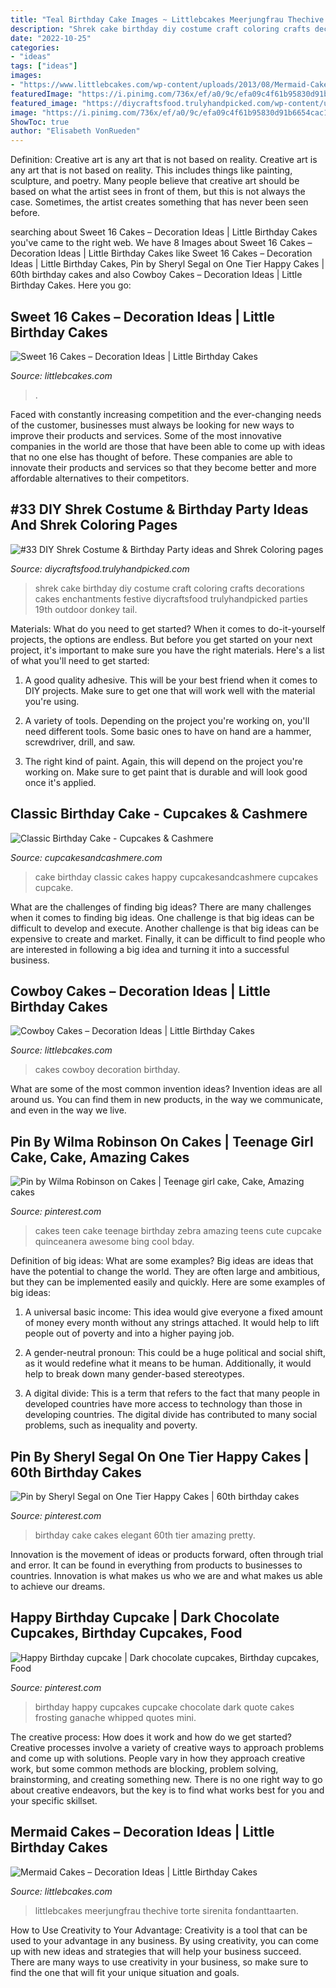 ```yaml
---
title: "Teal Birthday Cake Images ~ Littlebcakes Meerjungfrau Thechive Torte Sirenita Fondanttaarten"
description: "Shrek cake birthday diy costume craft coloring crafts decorations cakes enchantments festive diycraftsfood trulyhandpicked parties 19th outdoor donkey tail"
date: "2022-10-25"
categories:
- "ideas"
tags: ["ideas"]
images:
- "https://www.littlebcakes.com/wp-content/uploads/2013/08/Mermaid-Cakes.jpg"
featuredImage: "https://i.pinimg.com/736x/ef/a0/9c/efa09c4f61b95830d91b6654cac16c6c.jpg"
featured_image: "https://diycraftsfood.trulyhandpicked.com/wp-content/uploads/2016/07/Shrek-Party-Idea_ce.jpg"
image: "https://i.pinimg.com/736x/ef/a0/9c/efa09c4f61b95830d91b6654cac16c6c.jpg"
ShowToc: true
author: "Elisabeth VonRueden"
---
```



Definition: Creative art is any art that is not based on reality.
Creative art is any art that is not based on reality. This includes things like painting, sculpture, and poetry. Many people believe that creative art should be based on what the artist sees in front of them, but this is not always the case. Sometimes, the artist creates something that has never been seen before.

	

		
searching about Sweet 16 Cakes – Decoration Ideas | Little Birthday Cakes you've came to the right web. We have 8 Images about Sweet 16 Cakes – Decoration Ideas | Little Birthday Cakes like Sweet 16 Cakes – Decoration Ideas | Little Birthday Cakes, Pin by Sheryl Segal on One Tier Happy Cakes | 60th birthday cakes and also Cowboy Cakes – Decoration Ideas | Little Birthday Cakes. Here you go:
		
    
## Sweet 16 Cakes – Decoration Ideas | Little Birthday Cakes

<img loading=lazy src="https://www.littlebcakes.com/wp-content/uploads/2014/02/Sweet-16-Cakes-636x1024.jpg" onerror="this.onerror=null;this.src='https://tse3.mm.bing.net/th?id=OIP.jPMr8T2QLjNsIFzuFh8KpwHaL7&amp;pid=15.1';" alt="Sweet 16 Cakes – Decoration Ideas | Little Birthday Cakes">

_Source: littlebcakes.com_

>. 

	

Faced with constantly increasing competition and the ever-changing needs of the customer, businesses must always be looking for new ways to improve their products and services. Some of the most innovative companies in the world are those that have been able to come up with ideas that no one else has thought of before. These companies are able to innovate their products and services so that they become better and more affordable alternatives to their competitors.

    
## #33 DIY Shrek Costume &amp; Birthday Party Ideas And Shrek Coloring Pages

<img loading=lazy src="https://diycraftsfood.trulyhandpicked.com/wp-content/uploads/2016/07/Shrek-Party-Idea_ce.jpg" onerror="this.onerror=null;this.src='https://tse3.mm.bing.net/th?id=OIP.faPV56EicJDY4u4JxAbqfgHaJ3&amp;pid=15.1';" alt="#33 DIY Shrek Costume &amp; Birthday Party ideas and Shrek Coloring pages">

_Source: diycraftsfood.trulyhandpicked.com_

>shrek cake birthday diy costume craft coloring crafts decorations cakes enchantments festive diycraftsfood trulyhandpicked parties 19th outdoor donkey tail. 

	

Materials: What do you need to get started?
When it comes to do-it-yourself projects, the options are endless. But before you get started on your next project, it's important to make sure you have the right materials. Here's a list of what you'll need to get started:
1. A good quality adhesive. This will be your best friend when it comes to DIY projects. Make sure to get one that will work well with the material you're using.

2. A variety of tools. Depending on the project you're working on, you'll need different tools. Some basic ones to have on hand are a hammer, screwdriver, drill, and saw.

3. The right kind of paint. Again, this will depend on the project you're working on. Make sure to get paint that is durable and will look good once it's applied.


    
## Classic Birthday Cake - Cupcakes &amp; Cashmere

<img loading=lazy src="https://cupcakesandcashmere.com/.image/t_share/MTMwMDM4MTYyNDQ4ODM4NjI2/classicbirthday.jpg" onerror="this.onerror=null;this.src='https://tse4.mm.bing.net/th?id=OIP.L-mEs9g2ie5lmvkY5NxL2QHaKl&amp;pid=15.1';" alt="Classic Birthday Cake - Cupcakes &amp; Cashmere">

_Source: cupcakesandcashmere.com_

>cake birthday classic cakes happy cupcakesandcashmere cupcakes cupcake. 

	

What are the challenges of finding big ideas?
There are many challenges when it comes to finding big ideas. One challenge is that big ideas can be difficult to develop and execute. Another challenge is that big ideas can be expensive to create and market. Finally, it can be difficult to find people who are interested in following a big idea and turning it into a successful business.

    
## Cowboy Cakes – Decoration Ideas | Little Birthday Cakes

<img loading=lazy src="https://www.littlebcakes.com/wp-content/uploads/2014/02/Cowboy-Wedding-Cakes.jpg" onerror="this.onerror=null;this.src='https://tse1.mm.bing.net/th?id=OIP.OA0mNdhMvr2LFDIbD5nAIQHaMX&amp;pid=15.1';" alt="Cowboy Cakes – Decoration Ideas | Little Birthday Cakes">

_Source: littlebcakes.com_

>cakes cowboy decoration birthday. 

	

What are some of the most common invention ideas?
Invention ideas are all around us. You can find them in new products, in the way we communicate, and even in the way we live.

    
## Pin By Wilma Robinson On Cakes | Teenage Girl Cake, Cake, Amazing Cakes

<img loading=lazy src="https://i.pinimg.com/736x/d1/e0/89/d1e089f99d89f9feae4cb72023397aad--teen-cakes-girl-cakes.jpg" onerror="this.onerror=null;this.src='https://tse3.mm.bing.net/th?id=OIP.p1LW4m856AvQbzUiQ8RFCwHaJ4&amp;pid=15.1';" alt="Pin by Wilma Robinson on Cakes | Teenage girl cake, Cake, Amazing cakes">

_Source: pinterest.com_

>cakes teen cake teenage birthday zebra amazing teens cute cupcake quinceanera awesome bing cool bday. 

	

Definition of big ideas: What are some examples?
Big ideas are ideas that have the potential to change the world. They are often large and ambitious, but they can be implemented easily and quickly. Here are some examples of big ideas:
1. A universal basic income: This idea would give everyone a fixed amount of money every month without any strings attached. It would help to lift people out of poverty and into a higher paying job.

2. A gender-neutral pronoun: This could be a huge political and social shift, as it would redefine what it means to be human. Additionally, it would help to break down many gender-based stereotypes.

3. A digital divide: This is a term that refers to the fact that many people in developed countries have more access to technology than those in developing countries. The digital divide has contributed to many social problems, such as inequality and poverty.

    
## Pin By Sheryl Segal On One Tier Happy Cakes | 60th Birthday Cakes

<img loading=lazy src="https://i.pinimg.com/736x/ac/8c/f5/ac8cf56491670f2a4925e1275ee2ae96--metallic-cake-metallic-wedding-cake.jpg" onerror="this.onerror=null;this.src='https://tse2.mm.bing.net/th?id=OIP.jMvtJiY-Wi70sfjP2ZfW8wHaNK&amp;pid=15.1';" alt="Pin by Sheryl Segal on One Tier Happy Cakes | 60th birthday cakes">

_Source: pinterest.com_

>birthday cake cakes elegant 60th tier amazing pretty. 

	

Innovation is the movement of ideas or products forward, often through trial and error. It can be found in everything from products to businesses to countries. Innovation is what makes us who we are and what makes us able to achieve our dreams.

    
## Happy Birthday Cupcake | Dark Chocolate Cupcakes, Birthday Cupcakes, Food

<img loading=lazy src="https://i.pinimg.com/736x/ef/a0/9c/efa09c4f61b95830d91b6654cac16c6c.jpg" onerror="this.onerror=null;this.src='https://tse4.mm.bing.net/th?id=OIP.1HDnYBL95foeNbGsXJVR8QHaLH&amp;pid=15.1';" alt="Happy Birthday cupcake | Dark chocolate cupcakes, Birthday cupcakes, Food">

_Source: pinterest.com_

>birthday happy cupcakes cupcake chocolate dark quote cakes frosting ganache whipped quotes mini. 

	

The creative process: How does it work and how do we get started?
Creative processes involve a variety of creative ways to approach problems and come up with solutions. People vary in how they approach creative work, but some common methods are blocking, problem solving, brainstorming, and creating something new. There is no one right way to go about creative endeavors, but the key is to find what works best for you and your specific skillset.

    
## Mermaid Cakes – Decoration Ideas | Little Birthday Cakes

<img loading=lazy src="https://www.littlebcakes.com/wp-content/uploads/2013/08/Mermaid-Cakes.jpg" onerror="this.onerror=null;this.src='https://tse2.mm.bing.net/th?id=OIP.Q0oSX9LkHlPj5b2IiLa0FwHaNI&amp;pid=15.1';" alt="Mermaid Cakes – Decoration Ideas | Little Birthday Cakes">

_Source: littlebcakes.com_

>littlebcakes meerjungfrau thechive torte sirenita fondanttaarten. 

	

How to Use Creativity to Your Advantage:
Creativity is a tool that can be used to your advantage in any business. By using creativity, you can come up with new ideas and strategies that will help your business succeed. There are many ways to use creativity in your business, so make sure to find the one that will fit your unique situation and goals.

